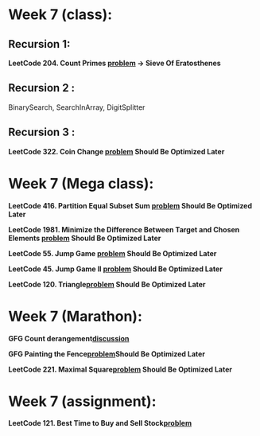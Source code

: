 # Week 7 (class):

## Recursion 1:

**LeetCode 204. Count Primes [problem](https://leetcode.com/problems/count-primes/) -> Sieve Of Eratosthenes**

## Recursion 2 :

BinarySearch, SearchInArray, DigitSplitter

## Recursion 3 :

**LeetCode 322. Coin Change [problem](https://leetcode.com/problems/coin-change/) Should Be Optimized Later**

# Week 7 (Mega class):

**LeetCode 416. Partition Equal Subset Sum [problem](https://leetcode.com/problems/partition-equal-subset-sum/) Should Be Optimized Later**

**LeetCode 1981. Minimize the Difference Between Target and Chosen Elements [problem](https://leetcode.com/problems/minimize-the-difference-between-target-and-chosen-elements/) Should Be Optimized Later**

**LeetCode 55. Jump Game [problem](https://leetcode.com/problems/jump-game/) Should Be Optimized Later**

**LeetCode 45. Jump Game II [problem](https://leetcode.com/problems/jump-game-ii/) Should Be Optimized Later**

**LeetCode 120. Triangle[problem](https://leetcode.com/problems/triangle/) Should Be Optimized Later**

# Week 7 (Marathon):

**GFG Count derangement[discussion](https://www.geeksforgeeks.org/count-derangements-permutation-such-that-no-element-appears-in-its-original-position/)**

**GFG Painting the Fence[problem](https://www.geeksforgeeks.org/problems/painting-the-fence3727/1)Should Be Optimized Later**

**LeetCode 221. Maximal Square[problem](https://leetcode.com/problems/maximal-square/) Should Be Optimized Later**

# Week 7 (assignment):

**LeetCode 121. Best Time to Buy and Sell Stock[problem](https://leetcode.com/problems/best-time-to-buy-and-sell-stock/)**
